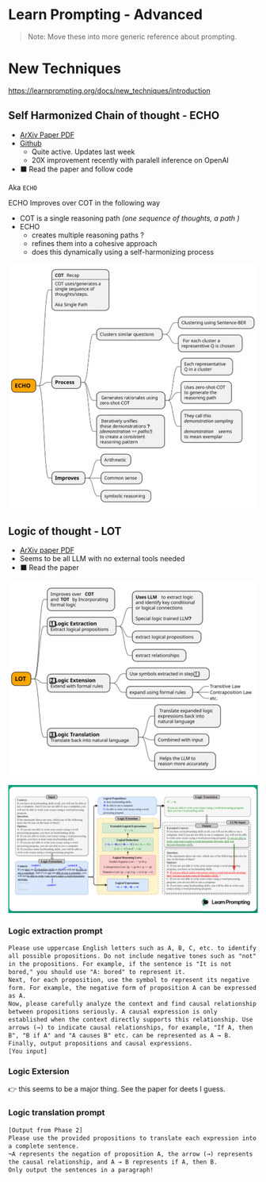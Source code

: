 # Learn Prompting - Advanced

> Note: Move these into more generic reference about prompting.

# New Techniques

https://learnprompting.org/docs/new_techniques/introduction

## Self Harmonized Chain of thought - ECHO

 - [ArXiv Paper PDF](https://www.arxiv.org/abs/2409.04057)
 - [Github](https://github.com/Xalp/ECHO)
   - Quite active. Updates last week
   - 20X improvement recently with paralell inference on OpenAI
 - ⬛ Read the paper and follow code

Aka `ECHO`

ECHO Improves over COT in the following way
 - COT is a single reasoning path _(one sequence of thoughts, a path )_
 - ECHO
   - creates multiple reasoning paths ?
   - refines them into a cohesive approach
   - does this dynamically using a self-harmonizing process

![](../img/LLM_LearnPrompting_Advanced_2024.svg)

## Logic of thought - LOT

 - [ArXiv paper PDF](https://arxiv.org/abs/2409.17539)
 - Seems to be all LLM with no external tools needed
 - ⬛ Read the paper

![](../img/LLM_LearnPrompting_Advanced_2024-1.svg)

![](../img/logic_of_thought_example1.png)

### Logic extraction prompt

```
Please use uppercase English letters such as A, B, C, etc. to identify all possible propositions. Do not include negative tones such as "not" in the propositions. For example, if the sentence is "It is not bored," you should use "A: bored" to represent it.
Next, for each proposition, use the symbol to represent its negative form. For example, the negative form of proposition A can be expressed as A.
Now, please carefully analyze the context and find causal relationship between propositions seriously. A causal expression is only established when the context directly supports this relationship. Use arrows (→) to indicate causal relationships, for example, "If A, then B", "B if A" and "A causes B" etc. can be represented as A → B.
Finally, output propositions and causal expressions.
[You input]
```

### Logic Extersion

👉 this seems to be a major thing. See the paper for deets I guess.

### Logic translation prompt

```
[Output from Phase 2]
Please use the provided propositions to translate each expression into a complete sentence.
¬A represents the negation of proposition A, the arrow (→) represents the causal relationship, and A → B represents if A, then B.
Only output the sentences in a paragraph!
```